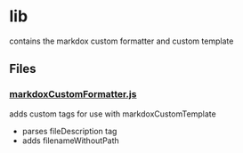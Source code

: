 # lib

contains the markdox custom formatter and custom template
<!-- start generated readme -->

## Files  

### [markdoxCustomFormatter.js](markdoxCustomFormatter.js.md)  
adds custom tags for use with markdoxCustomTemplate 
 - parses fileDescription tag
 - adds filenameWithoutPath

<!-- end generated readme -->
